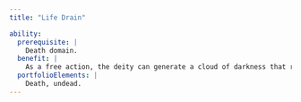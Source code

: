 ```yaml
---
title: "Life Drain"

ability:
  prerequisite: |
    Death domain.
  benefit: |
    As a free action, the deity can generate a cloud of darkness that rises from its body in a spread with a radius of 10 feet per divine rank and 10 feet high. The cloud blocks sight as a {% spell_link deeper-darkness %} spell does, except that it cannot be countered by light effects (other than those cast by deities of higher rank). Living creatures must make Will saves (DC 10 + the deity's Charisma modifier + the deity's divine rank) or die. Even with a successful save, living creatures still gain two negative levels (the save DC to remove the negative levels is the same as the first Will save). A single creature can be drained by the cloud only once per day, but the cloud's darkness remains effective.
  portfolioElements: |
    Death, undead.
---
```

